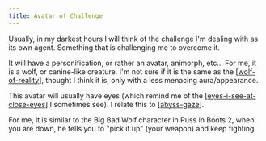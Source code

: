 ```yaml
---
title: Avatar of Challenge
---
```


Usually, in my darkest hours I will think of the challenge I'm dealing with as its own agent. Something that is challenging me to overcome it.

It will have a personification, or rather an avatar, animorph, etc... For me, it is a wolf, or canine-like creature. I'm not sure if it is the same as the [[wolf-of-reality]], thought I think it is, only with a less menacing aura/appearance.

This avatar will usually have eyes (which remind me of the [[eyes-i-see-at-close-eyes]] I sometimes see). I relate this to [[abyss-gaze]].

For me, it is similar to the Big Bad Wolf character in Puss in Boots 2, when you are down, he tells you to "pick it up" (your weapon) and keep fighting.


[//begin]: # "Autogenerated link references for markdown compatibility"
[abyss-gaze]: ./../bubbles/abyss-gaze "abyss-gaze"
[eyes-i-see-at-close-eyes]: ./../bubbles/eyes-i-see-at-close-eyes "eyes-i-see-at-close-eyes"
[wolf-of-reality]: ./../bubbles/wolf-of-reality "wolf-of-reality"
[//end]: # "Autogenerated link references"
